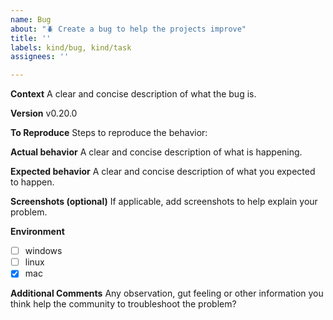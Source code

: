 ```yaml
---
name: Bug
about: "🪲 Create a bug to help the projects improve"
title: ''
labels: kind/bug, kind/task
assignees: ''

---
```


**Context**
A clear and concise description of what the bug is.

**Version**
v0.20.0

**To Reproduce**
Steps to reproduce the behavior:


**Actual behavior**
A clear and concise description of what is happening.

**Expected behavior**
A clear and concise description of what you expected to happen.

**Screenshots (optional)**
If applicable, add screenshots to help explain your problem.

**Environment**
- [ ] windows
- [ ] linux
- [x] mac

**Additional Comments**
Any observation, gut feeling or other information you think help the community to troubleshoot the problem?
